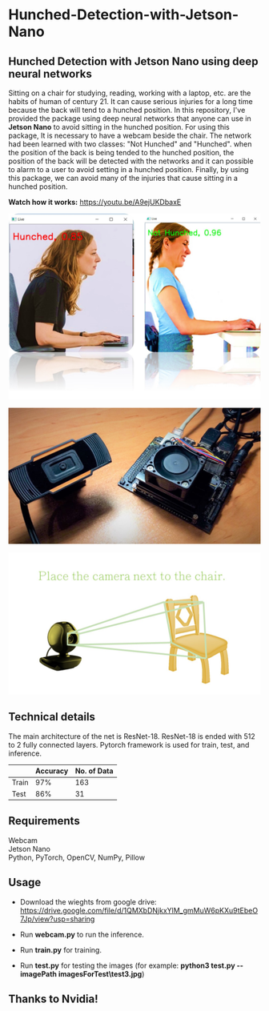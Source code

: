 # Hunched-Detection-with-Jetson-Nano

## Hunched Detection with Jetson Nano using deep neural networks

Sitting on a chair for studying, reading, working with a laptop, etc. are the habits of human of century 21.
It can cause serious injuries for a long time because the back will tend to a hunched position. In this repository, I've provided the package using deep neural networks that anyone can use in **Jetson Nano** to avoid sitting in the hunched position.
For using this package, It is necessary to have a webcam beside the chair. The network had been learned with two classes: "Not Hunched" and "Hunched". when the position of the back is being tended to the hunched position, the position of the back will be detected with the networks and it can possible to alarm to a user to avoid setting in a hunched position. Finally, by using this package, we can avoid many of the injuries that cause sitting in a hunched position.

**Watch how it works:**
https://youtu.be/A9ejUKDbaxE

![Hunched Detection deep learning](https://raw.githubusercontent.com/mhranjbar/Hunched-Detection-with-Jetson-Nano/main/demo.jpg)

![Hunched Detection deep learning jetson nano](https://raw.githubusercontent.com/mhranjbar/Hunched-Detection-with-Jetson-Nano/main/demo2.jpg)

![Hunched Detection deep learning jetson nano](https://raw.githubusercontent.com/mhranjbar/Hunched-Detection-with-Jetson-Nano/main/Place.jpg)

## Technical details

The main architecture of the net is ResNet-18. ResNet-18 is ended with 512 to 2 fully connected layers. Pytorch framework is used for train, test, and inference.<br/>

|   | Accuracy | No. of Data |
| ------------- | ------------- | ------------- |
| Train  | 97%  | 163  |
| Test  | 86%  | 31  |

## Requirements
Webcam<br/>
Jetson Nano<br/>
Python, PyTorch, OpenCV, NumPy, Pillow<br/>


## Usage
- Download the wieghts from google drive: https://drive.google.com/file/d/1QMXbDNjkxYlM_gmMuW6pKXu9tEbeO7Jp/view?usp=sharing

- Run **webcam.py** to run the inference.

- Run **train.py** for training.

- Run **test.py** for testing the images (for example: **python3 test.py --imagePath imagesForTest\test3.jpg**)


## Thanks to Nvidia!
